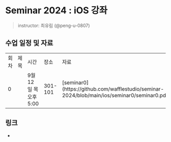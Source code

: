 # Seminar 2024 : iOS 강좌

> instructor: 최유림 (@peng-u-0807)

## 수업 일정 및 자료
<table>
  <tr>
    <td>회차</td>
    <td>제목</td>
    <td>시간</td>
    <td>장소</td>
    <td>자료</td>
    <td>과제</td>
    <td>zoom</td>
    <td>영상</td>
  </tr>
  <tr>
    <td>0</td>
    <td></td>
    <td>9월 12일 목 오후 5:00</td>
    <td>301-101</td>
    <td>[seminar0](https://github.com/wafflestudio/seminar-2024/blob/main/ios/seminar0/seminar0.pdf)</td>
    <td>[과제0](https://github.com/wafflestudio/seminar-2024-ios-assignment/tree/main/assignment0)</td>
    <td></td>
    <td></td>
  </tr>
  </table>

## 링크
- 
